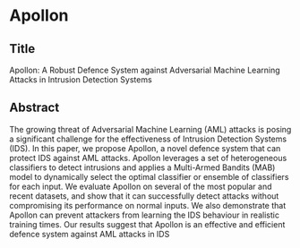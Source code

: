 # Apollon

## Title

Apollon: A Robust Defence System against Adversarial Machine Learning Attacks in Intrusion Detection Systems

## Abstract

The growing threat of Adversarial Machine Learning (AML) attacks is posing a significant challenge
for the effectiveness of Intrusion Detection Systems (IDS). In this paper, we propose Apollon, a novel
defence system that can protect IDS against AML attacks. Apollon leverages a set of heterogeneous
classifiers to detect intrusions and applies a Multi-Armed Bandits (MAB) model to dynamically select
the optimal classifier or ensemble of classifiers for each input. We evaluate Apollon on several
of the most popular and recent datasets, and show that it can successfully detect attacks without
compromising its performance on normal inputs. We also demonstrate that Apollon can prevent
attackers from learning the IDS behaviour in realistic training times. Our results suggest that Apollon
is an effective and efficient defence system against AML attacks in IDS
